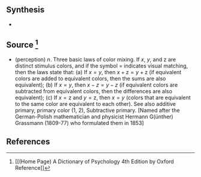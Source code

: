 ## Synthesis
- 
## Source [^1]
- (perception) $n$. Three basic laws of color mixing. If $x$, $y$, and z are distinct stimulus colors, and if the symbol $=$ indicates visual matching, then the laws state that: (a) If $x=y$, then $x+\mathrm{z}=y+\mathrm{z}$ (if equivalent colors are added to equivalent colors, then the sums are also equivalent); (b) If $x=y$, then $x-z=y-z$ (if equivalent colors are subtracted from equivalent colors, then the differences are also equivalent); (c) If $x=\mathrm{z}$ and $y=\mathrm{z}$, then $x=y$ (colors that are equivalent to the same color are equivalent to each other). See also additive primary, primary color (1, 2), Subtractive primary. \[Named after the German-Polish mathematician and physicist Hermann G(ünther) Grassmann (1809-77) who formulated them in 1853]
## References

[^1]: [[(Home Page) A Dictionary of Psychology 4th Edition by Oxford Reference]]